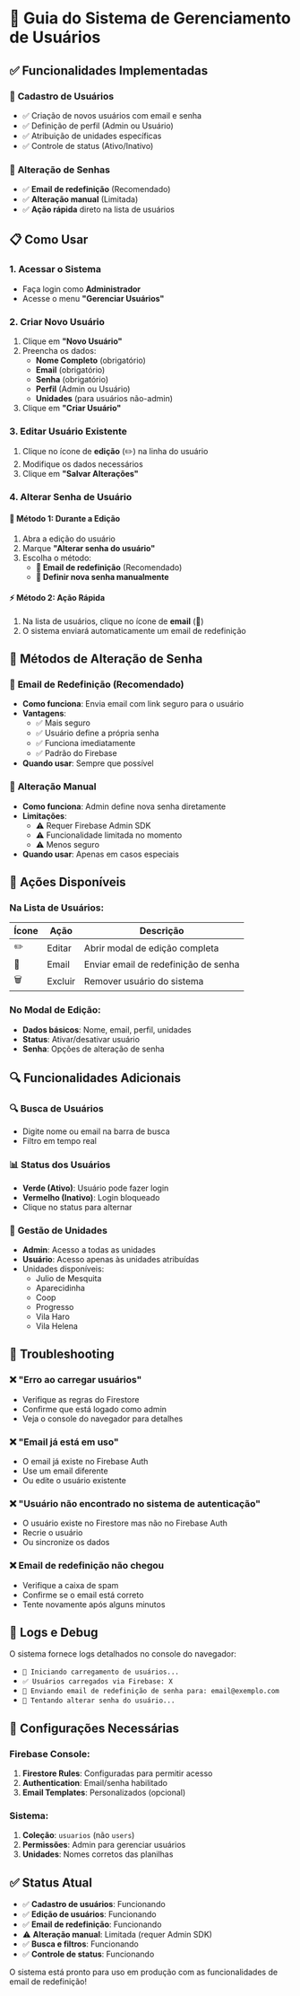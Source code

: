 # 👥 Guia do Sistema de Gerenciamento de Usuários

## ✅ Funcionalidades Implementadas

### 🔧 **Cadastro de Usuários**
- ✅ Criação de novos usuários com email e senha
- ✅ Definição de perfil (Admin ou Usuário)
- ✅ Atribuição de unidades específicas
- ✅ Controle de status (Ativo/Inativo)

### 🔑 **Alteração de Senhas**
- ✅ **Email de redefinição** (Recomendado)
- ✅ **Alteração manual** (Limitada)
- ✅ **Ação rápida** direto na lista de usuários

## 📋 Como Usar

### 1. **Acessar o Sistema**
- Faça login como **Administrador**
- Acesse o menu **"Gerenciar Usuários"**

### 2. **Criar Novo Usuário**
1. Clique em **"Novo Usuário"**
2. Preencha os dados:
   - **Nome Completo** (obrigatório)
   - **Email** (obrigatório)
   - **Senha** (obrigatório)
   - **Perfil** (Admin ou Usuário)
   - **Unidades** (para usuários não-admin)
3. Clique em **"Criar Usuário"**

### 3. **Editar Usuário Existente**
1. Clique no ícone de **edição** (✏️) na linha do usuário
2. Modifique os dados necessários
3. Clique em **"Salvar Alterações"**

### 4. **Alterar Senha de Usuário**

#### 🔄 **Método 1: Durante a Edição**
1. Abra a edição do usuário
2. Marque **"Alterar senha do usuário"**
3. Escolha o método:
   - **📧 Email de redefinição** (Recomendado)
   - **🔑 Definir nova senha manualmente**

#### ⚡ **Método 2: Ação Rápida**
1. Na lista de usuários, clique no ícone de **email** (📧)
2. O sistema enviará automaticamente um email de redefinição

## 🔐 Métodos de Alteração de Senha

### 📧 **Email de Redefinição** (Recomendado)
- **Como funciona**: Envia email com link seguro para o usuário
- **Vantagens**:
  - ✅ Mais seguro
  - ✅ Usuário define a própria senha
  - ✅ Funciona imediatamente
  - ✅ Padrão do Firebase
- **Quando usar**: Sempre que possível

### 🔑 **Alteração Manual**
- **Como funciona**: Admin define nova senha diretamente
- **Limitações**:
  - ⚠️ Requer Firebase Admin SDK
  - ⚠️ Funcionalidade limitada no momento
  - ⚠️ Menos seguro
- **Quando usar**: Apenas em casos especiais

## 🎯 Ações Disponíveis

### Na Lista de Usuários:
| Ícone | Ação | Descrição |
|-------|------|-----------|
| ✏️ | Editar | Abrir modal de edição completa |
| 📧 | Email | Enviar email de redefinição de senha |
| 🗑️ | Excluir | Remover usuário do sistema |

### No Modal de Edição:
- **Dados básicos**: Nome, email, perfil, unidades
- **Status**: Ativar/desativar usuário
- **Senha**: Opções de alteração de senha

## 🔍 Funcionalidades Adicionais

### 🔍 **Busca de Usuários**
- Digite nome ou email na barra de busca
- Filtro em tempo real

### 📊 **Status dos Usuários**
- **Verde (Ativo)**: Usuário pode fazer login
- **Vermelho (Inativo)**: Login bloqueado
- Clique no status para alternar

### 🏢 **Gestão de Unidades**
- **Admin**: Acesso a todas as unidades
- **Usuário**: Acesso apenas às unidades atribuídas
- Unidades disponíveis:
  - Julio de Mesquita
  - Aparecidinha
  - Coop
  - Progresso
  - Vila Haro
  - Vila Helena

## 🚨 Troubleshooting

### ❌ **"Erro ao carregar usuários"**
- Verifique as regras do Firestore
- Confirme que está logado como admin
- Veja o console do navegador para detalhes

### ❌ **"Email já está em uso"**
- O email já existe no Firebase Auth
- Use um email diferente
- Ou edite o usuário existente

### ❌ **"Usuário não encontrado no sistema de autenticação"**
- O usuário existe no Firestore mas não no Firebase Auth
- Recrie o usuário
- Ou sincronize os dados

### ❌ **Email de redefinição não chegou**
- Verifique a caixa de spam
- Confirme se o email está correto
- Tente novamente após alguns minutos

## 📝 Logs e Debug

O sistema fornece logs detalhados no console do navegador:
- `🔄 Iniciando carregamento de usuários...`
- `✅ Usuários carregados via Firebase: X`
- `📧 Enviando email de redefinição de senha para: email@exemplo.com`
- `🔐 Tentando alterar senha do usuário...`

## 🔧 Configurações Necessárias

### Firebase Console:
1. **Firestore Rules**: Configuradas para permitir acesso
2. **Authentication**: Email/senha habilitado
3. **Email Templates**: Personalizados (opcional)

### Sistema:
1. **Coleção**: `usuarios` (não `users`)
2. **Permissões**: Admin para gerenciar usuários
3. **Unidades**: Nomes corretos das planilhas

## ✅ Status Atual

- ✅ **Cadastro de usuários**: Funcionando
- ✅ **Edição de usuários**: Funcionando
- ✅ **Email de redefinição**: Funcionando
- ⚠️ **Alteração manual**: Limitada (requer Admin SDK)
- ✅ **Busca e filtros**: Funcionando
- ✅ **Controle de status**: Funcionando

O sistema está pronto para uso em produção com as funcionalidades de email de redefinição! 